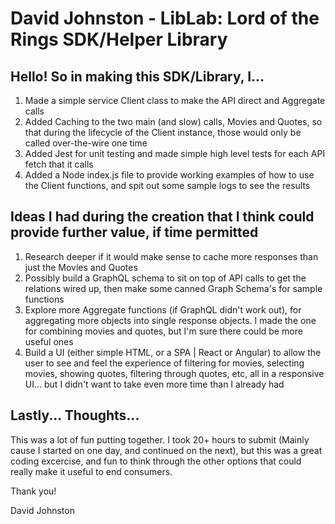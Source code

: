 David Johnston - LibLab: Lord of the Rings SDK/Helper Library
===

## Hello! So in making this SDK/Library, I...

1) Made a simple service Client class to make the API direct and Aggregate calls
2) Added Caching to the two main (and slow) calls, Movies and Quotes, so that during the lifecycle of the Client instance, those would only be called over-the-wire one time
3) Added Jest for unit testing and made simple high level tests for each API fetch that it calls
4) Added a Node index.js file to provide working examples of how to use the Client functions, and spit out some sample logs to see the results


## Ideas I had during the creation that I think could provide further value, if time permitted

1) Research deeper if it would make sense to cache more responses than just the Movies and Quotes
2) Possibly build a GraphQL schema to sit on top of API calls to get the relations wired up, then make some canned Graph Schema's for sample functions
3) Explore more Aggregate functions (if GraphQL didn't work out), for aggregating more objects into single response objects. I made the one for combining movies and quotes, but I'm sure there could be more useful ones
4) Build a UI (either simple HTML, or a SPA | React or Angular) to allow the user to see and feel the experience of filtering for movies, selecting movies, showing quotes, filtering through quotes, etc, all in a responsive UI... but I didn't want to take even more time than I already had


## Lastly... Thoughts...

This was a lot of fun putting together. I took 20+ hours to submit (Mainly cause I started on one day, and continued on the next), but this was a great coding excercise, and fun to think through the other options that could really make it useful to end consumers.

Thank you! 

David Johnston

